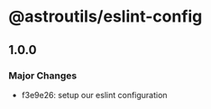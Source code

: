 # @astroutils/eslint-config

## 1.0.0

### Major Changes

- f3e9e26: setup our eslint configuration

